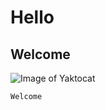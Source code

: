 # Hello
## Welcome
![Image of Yaktocat](https://octodex.github.com/images/yaktocat.png)
```
Welcome
```
